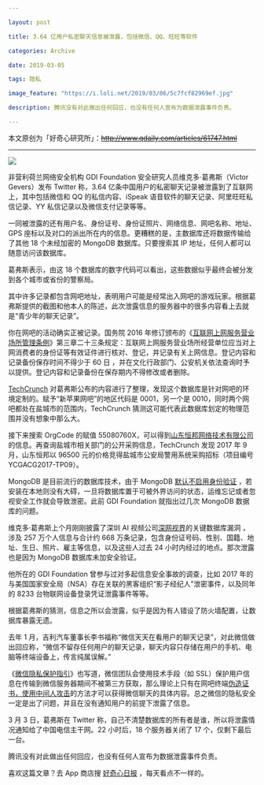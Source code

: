 ```yaml
---

layout: post

title: 3.64 亿用户私密聊天信息被泄露，包括微信、QQ、旺旺等软件

categories: Archive

date: 2019-03-05

tags: 隐私

image_feature: "https://i.loli.net/2019/03/06/5c7fcf82969ef.jpg"

description: 腾讯没有对此做出任何回应，也没有任何人宣布为数据泄露事件负责。

---
```


本文原创为「好奇心研究所」：~~<http://www.qdaily.com/articles/61747.html>~~

---

![](https://i.loli.net/2019/03/06/5c7fcf82969ef.jpg)

非营利荷兰网络安全机构 GDI Foundation 安全研究人员维克多·葛弗斯（Victor Gevers）发布 Twitter 称，3.64 亿条中国用户的私密聊天记录被泄露到了互联网上，其中包括微信和 QQ 的私信内容、iSpeak 语音软件的聊天记录、阿里旺旺私信记录、YY 私信记录以及微信支付记录等等。

一同被泄露的还有用户名、身份证号、身份证照片、网络信息、网吧名称、地址、GPS 座标以及对口的派出所在内的信息。更糟糕的是，主数据库还将数据传输给了其他 18 个未经加密的 MongoDB 数据库。只要搜索其 IP 地址，任何人都可以随意访问该数据库。

葛弗斯表示，由这 18 个数据库的数字代码可以看出，这些数据似乎最终会被分发到各个城市或省份的警察局。

其中许多记录都包含网吧地址，表明用户可能是经常出入网吧的游戏玩家。根据葛弗斯提供的截图和他本人的陈述，此次泄露信息的服务器中的很多内容看上去就是“青少年的聊天记录”。

你在网吧的活动确实正被记录。国务院 2016 年修订颁布的《[互联网上网服务营业场所管理条例](https://www.gov.cn/gongbao/content/2016/content_5139393.htm)》第三章二十三条规定：互联网上网服务营业场所经营单位应当对上网消费者的身份证等有效证件进行核对、登记，并记录有关上网信息。登记内容和记录备份保存时间不得少于 60 日 ，并在文化行政部门、公安机关依法查询时予以提供。登记内容和记录备份在保存期内不得修改或者删除。

[TechCrunch](https://techcrunch.cn/2019/03/05/china-internet-cafe-surveillance-data-leak/) 对葛弗斯公布的内容进行了整理，发现这个数据库是针对网吧的环境定制的。赋予“新苹果网吧”的地区代码是 0001，另一个是 0010，同时两个网吧都处在盐城市的范围内，TechCrunch 猜测这可能代表此数据库划定的物理范围并没有想象中那么大。

接下来搜索 OrgCode 的赋值 55080760X，可以得到[山东恒邦网络技术有限公司](https://www.google.com/search?q=55080760X)的信息。再查询盐城市相关部门的公开采购信息，TechCrunch 发现 2017 年 9 月，山东恒邦以 96500 元的价格竞得盐城市公安局警用系统采购招标（项目编号 YCGACG2017-TP09）。

MongoDB 是目前流行的数据库技术，由于 MongoDB [默认不启用身份验证](https://www.infoq.cn/article/Starting-With-MongoDB) ，若安装在本地则没有大碍，一旦将数据库置于可被外界访问的状态，运维忘记或者忽视安全工作就会导致泄密。此前 GDI Foundation 就指出过几次 MongoDB 数据库的问题。

维克多·葛弗斯上个月刚刚披露了深圳 AI 视频公司[深网视界](https://www.washingtonpost.com/opinions/global-opinions/china-has-turned-xinjiang-into-a-zone-of-repression--and-a-frightening-window-into-the-future/2019/02/23/780092fe-353f-11e9-854a-7a14d7fec96a_story.html?noredirect=on&utm_term=.796def7cf64f)的关键数据库漏洞 ，涉及 257 万个人信息与合计约 668 万条记录，包含身份证号码、性别、国籍、地址、生日、照片、雇主等信息，以及这些人过去 24 小时内经过的地点。那次泄露也是因为 MongoDB 数据库未加安全验证。

他所在的 GDI Foundation 曾参与过对多起信息安全事故的调查，比如 2017 年的与美国国家安全局（NSA）存在关联的黑客组织“影子经纪人”泄密事件，以及同年的 8233 台物联网设备登录凭证泄露事件等等。

根据葛弗斯的猜测，信息之所以会泄露，似乎是因为有人错设了防火墙配置，让数据库暴露无遗。

去年 1 月，吉利汽车董事长李书福称“微信天天在看用户的聊天记录”，对此微信做出回应称，“微信不留存任何用户的聊天记录，聊天内容只存储在用户的手机、电脑等终端设备上，传言纯属误解。”

《[微信隐私保护指引](https://weixin.qq.com/cgi-bin/readtemplate?lang=zh_CN&t=weixin_agreement&s=privacy%233)》也写道，微信团队会使用技术手段（如 SSL）保护用户信息在传输到微信服务器期间不被第三方获取，那么理论上只有在网吧终端[伪造证书，使用中间人攻击](https://blog.csdn.net/u013152718/article/details/47081541)的方法才可以获得微信聊天的具体内容。总之微信的隐私安全一定是出了问题，并且在没有通知用户的前提下泄露了信息。

3 月 3 日，葛弗斯在 Twitter 称，自己不清楚数据库的所有者是谁，所以将泄露情况通知给了中国电信主干网。22 小时后，18 个服务器关闭了 17 个，仅剩下最后一台。

腾讯没有对此做出任何回应，也没有任何人宣布为数据泄露事件负责。

喜欢这篇文章？去 App 商店搜 [好奇心日报](https://m.qdaily.com/mobile/downloads/empty/2) ，每天看点不一样的。
